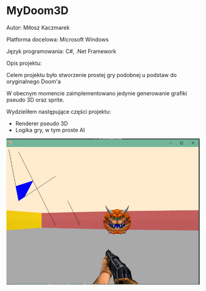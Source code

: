# MyDoom3D

Autor: Miłosz Kaczmarek

Platforma docelowa: Microsoft Windows

Język programowania: C#, .Net Framework

Opis projektu:

Celem projektu było stworzenie prostej gry podobnej u podstaw do oryginalnego Doom'a 

W obecnym momencie zaimplementowano jedynie generowanie grafiki pseudo 3D oraz sprite.

Wydzieliłem następujące części projektu:
- Renderer pseudo 3D
- Logika gry, w tym proste AI

![Test Image 4](https://github.com/kaczmarekmilosz94/MyDoom3D/blob/master/doom.png?raw=true)
